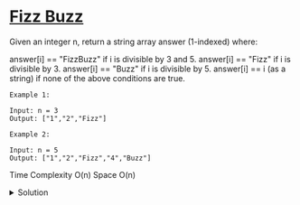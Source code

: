 # [Fizz Buzz](https://leetcode.com/problems/fizz-buzz/)

Given an integer n, return a string array answer (1-indexed) where:

answer[i] == "FizzBuzz" if i is divisible by 3 and 5.
answer[i] == "Fizz" if i is divisible by 3.
answer[i] == "Buzz" if i is divisible by 5.
answer[i] == i (as a string) if none of the above conditions are true.

```
Example 1:

Input: n = 3
Output: ["1","2","Fizz"]
```

```
Example 2:

Input: n = 5
Output: ["1","2","Fizz","4","Buzz"]
```

Time Complexity O(n)
Space O(n)
<details><summary>Solution</summary>
<p>
  
```python
class Solution:
    def fizzBuzz(self, n: int) -> List[str]:
        l=[]
        for i in range(1,n+1):
            if i%3 == 0 and i%5 == 0:
                l.append("FizzBuzz")
            elif i%3 == 0:
                l.append("Fizz")
            elif i%5 == 0:
                l.append("Buzz")
            else:
                l.append(str(i))
        return l
```
</p>
</details>

